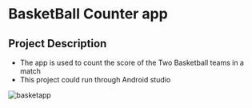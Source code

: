 # BasketBall Counter app

## Project Description 

- The app is used to count the score of the Two Basketball teams in a match  
-  This project could run through Android studio 

![basketapp](https://user-images.githubusercontent.com/99073523/189557795-70a8afcd-6112-40e7-ab91-c4df46540b6c.gif)


